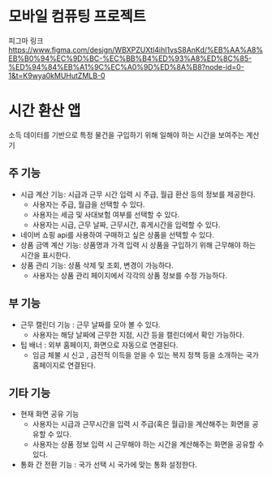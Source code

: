 # 모바일 컴퓨팅 프로젝트

피그마 링크 
https://www.figma.com/design/WBXPZUXtl4ihI1vsS8AnKd/%EB%AA%A8%EB%B0%94%EC%9D%BC-%EC%BB%B4%ED%93%A8%ED%8C%85-%ED%94%84%EB%A1%9C%EC%A0%9D%ED%8A%B8?node-id=0-1&t=K9wya0kMUHutZMLB-0

# 시간 환산 앱
소득 데이터를 기반으로 특정 물건을 구입하기 위해 일해야 하는 시간을 보여주는 계산기
## 주 기능
* 시급 계산 기능: 시급과 근무 시간 입력 시 주급, 월급 환산 등의 정보를 제공한다.
     * 사용자는 주급, 월급을 선택할 수 있다.
     * 사용자는 세금 및 사대보험 여부를 선택할 수 있다.
     * 사용자는 시급, 근무 날짜, 근무시간, 휴게시간을 입력할 수 있다.
* 네이버 쇼핑 api를 사용하여 구매하고 싶은 상품을 선택할 수 있다. 
* 상품 금액 계산 기능: 상품명과 가격 입력 시 상품을 구입하기 위해 근무해야 하는 시간을 표시한다.
* 상품 관리 기능: 상품 삭제 및 조회, 변경이 가능하다.
    * 사용자는 상품 관리 페이지에서 각각의 상품 정보를 수정 가능하다.
## 부 기능
* 근무 캘린더 기능 : 근무 날짜를 모아 볼 수 있다.
    * 사용자는 해당 날짜에 근무한 지점, 시간 등을 캘린더에서 확인 가능하다.
* 팁 배너 : 외부 홈페이지, 화면으로 자동으로 연결된다.
    * 임금 체불 시 신고 , 금전적 이득을 얻을 수 있는 복지 정책 등을 소개하는 국가 홈페이지로 연결된다.
## 기타 기능
* 현재 화면 공유 기능
    * 사용자는 시급과 근무시간을 입력 시 주급(혹은 월급)을 계산해주는 화면을 공유할 수 있다.
    * 사용자는 상품 정보 입력 시 근무해야 하는 시간을 계산해주는 화면을 공유할 수 있다.
* 통화 간 전환 기능 : 국가 선택 시 국가에 맞는 통화 설정한다.
